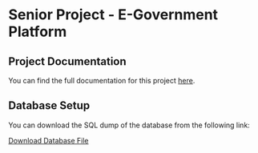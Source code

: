 # Senior Project - E-Government Platform
## Project Documentation

You can find the full documentation for this project [here](docs/FinalReport.docx).

## Database Setup

You can download the SQL dump of the database from the following link:

[Download Database File](https://github.com/Husseinhr/seniorProject/raw/main/database/seniorerd.sql)
